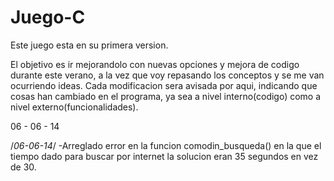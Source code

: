 Juego-C
=======
Este juego esta en su primera version. 

El objetivo es ir mejorandolo con nuevas opciones y mejora de codigo
durante este verano, a la vez que voy repasando los conceptos y se me
van ocurriendo ideas. Cada modificacion sera avisada por aqui, indicando
que cosas han cambiado en el programa, ya sea a nivel interno(codigo)
como a nivel externo(funcionalidades).

06 - 06 - 14

/*06-06-14*/
-Arreglado error en la funcion comodin_busqueda() en la que el tiempo dado para buscar por internet la solucion eran 35 segundos en vez de 30.




